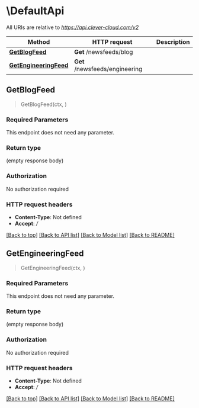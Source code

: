 # \DefaultApi

All URIs are relative to *https://api.clever-cloud.com/v2*

Method | HTTP request | Description
------------- | ------------- | -------------
[**GetBlogFeed**](DefaultApi.md#GetBlogFeed) | **Get** /newsfeeds/blog | 
[**GetEngineeringFeed**](DefaultApi.md#GetEngineeringFeed) | **Get** /newsfeeds/engineering | 



## GetBlogFeed

> GetBlogFeed(ctx, )



### Required Parameters

This endpoint does not need any parameter.

### Return type

 (empty response body)

### Authorization

No authorization required

### HTTP request headers

- **Content-Type**: Not defined
- **Accept**: */*

[[Back to top]](#) [[Back to API list]](../README.md#documentation-for-api-endpoints)
[[Back to Model list]](../README.md#documentation-for-models)
[[Back to README]](../README.md)


## GetEngineeringFeed

> GetEngineeringFeed(ctx, )



### Required Parameters

This endpoint does not need any parameter.

### Return type

 (empty response body)

### Authorization

No authorization required

### HTTP request headers

- **Content-Type**: Not defined
- **Accept**: */*

[[Back to top]](#) [[Back to API list]](../README.md#documentation-for-api-endpoints)
[[Back to Model list]](../README.md#documentation-for-models)
[[Back to README]](../README.md)

